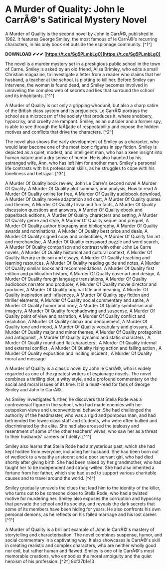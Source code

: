 
 
# A Murder of Quality: John le CarrÃ©'s Satirical Mystery Novel
 
A Murder of Quality is the second novel by John le CarrÃ©, published in 1962. It features George Smiley, the most famous of le CarrÃ©'s recurring characters, in his only book set outside the espionage community. [^1^]
 
**DOWNLOAD ✔✔✔ [https://t.co/Sg5PLmbLgC](https://t.co/Sg5PLmbLgC)**


 
The novel is a murder mystery set in a prestigious public school in the town of Carne. Smiley is asked by an old friend, Ailsa Brimley, who edits a small Christian magazine, to investigate a letter from a reader who claims that her husband, a teacher at the school, is plotting to kill her. Before Smiley can intervene, the woman is found dead, and Smiley becomes involved in unraveling the complex web of secrets and lies that surround the school and its inhabitants. [^1^]
 
A Murder of Quality is not only a gripping whodunit, but also a sharp satire of the British class system and its prejudices. Le CarrÃ© portrays the school as a microcosm of the society that produces it, where snobbery, hypocrisy, and cruelty are rampant. Smiley, as an outsider and a former spy, is able to see through the faÃ§ade of respectability and expose the hidden motives and conflicts that drive the characters. [^2^]
 
The novel also shows the early development of Smiley as a character, who would later become one of the most iconic figures in spy fiction. Smiley is depicted as a quiet, modest, and intelligent man, who has a keen insight into human nature and a dry sense of humor. He is also haunted by his estranged wife, Ann, who has left him for another man. Smiley's personal life contrasts with his professional skills, as he struggles to cope with his loneliness and betrayal. [^3^]
 
A Murder Of Quality book review,  John Le Carre's second novel A Murder Of Quality,  A Murder Of Quality plot summary and analysis,  How to read A Murder Of Quality online for free,  A Murder Of Quality audiobook download,  A Murder Of Quality movie adaptation and cast,  A Murder Of Quality quotes and themes,  A Murder Of Quality trivia and fun facts,  A Murder Of Quality discussion questions and answers,  A Murder Of Quality ebook and paperback editions,  A Murder Of Quality characters and setting,  A Murder Of Quality genre and style,  A Murder Of Quality sequel and prequel,  A Murder Of Quality author biography and bibliography,  A Murder Of Quality awards and nominations,  A Murder Of Quality best price and deals,  A Murder Of Quality signed copy and collectibles,  A Murder Of Quality fan art and merchandise,  A Murder Of Quality crossword puzzle and word search,  A Murder Of Quality comparison and contrast with other John Le Carre novels,  A Murder Of Quality historical and cultural context,  A Murder Of Quality literary criticism and essays,  A Murder Of Quality teaching and learning resources,  A Murder Of Quality reading guide and notes,  A Murder Of Quality similar books and recommendations,  A Murder Of Quality first edition and publication history,  A Murder Of Quality cover art and design,  A Murder Of Quality foreign language translations,  A Murder Of Quality audiobook narrator and producer,  A Murder Of Quality movie director and producer,  A Murder Of Quality original title and meaning,  A Murder Of Quality inspiration and influences,  A Murder Of Quality spy fiction and thriller elements,  A Murder Of Quality social commentary and satire,  A Murder Of Quality humor and irony,  A Murder Of Quality symbolism and imagery,  A Murder Of Quality foreshadowing and suspense,  A Murder Of Quality point of view and narration,  A Murder Of Quality conflict and resolution,  A Murder Of Quality climax and denouement,  A Murder Of Quality tone and mood,  A Murder Of Quality vocabulary and glossary,  A Murder Of Quality major and minor themes,  A Murder Of Quality protagonist and antagonist ,  A Murder Of Quality dynamic and static characters ,  A Murder Of Quality round and flat characters ,  A Murder Of Quality internal and external conflict ,  A Murder Of Quality rising action and falling action ,  A Murder Of Quality exposition and inciting incident ,  A Murder Of Quality moral and message
 
A Murder of Quality is a classic novel by John le CarrÃ©, who is widely regarded as one of the greatest writers of espionage novels. The novel combines a thrilling plot, a witty style, and a profound commentary on the social and moral issues of its time. It is a must-read for fans of George Smiley and John le CarrÃ©.
  
As Smiley investigates further, he discovers that Stella Rode was a controversial figure in the school, who had made enemies with her outspoken views and unconventional behavior. She had challenged the authority of the headmaster, who was a rigid and pompous man, and had befriended the lower-class staff and students, who were often bullied and discriminated by the elite. She had also aroused the jealousy and resentment of some of the other teachers' wives, who saw her as a threat to their husbands' careers or fidelity. [^1^]
 
Smiley also learns that Stella Rode had a mysterious past, which she had kept hidden from everyone, including her husband. She had been born out of wedlock to a wealthy aristocrat and a poor servant girl, who had died shortly after giving birth. She had been raised by her grandmother, who had taught her to be independent and strong-willed. She had also inherited a fortune from her father, which she had used to support various charitable causes and to travel around the world. [^4^]
 
Smiley gradually unravels the clues that lead him to the identity of the killer, who turns out to be someone close to Stella Rode, who had a twisted motive for murdering her. Smiley also exposes the corruption and hypocrisy that pervade the school and its society, and reveals the dark secrets that some of its members have been hiding for years. He also confronts his own personal demons, as he reflects on his failed marriage and his lost career. [^1^]
 
A Murder of Quality is a brilliant example of John le CarrÃ©'s mastery of storytelling and characterisation. The novel combines suspense, humor, and social commentary in a captivating way. It also showcases le CarrÃ©'s skill in creating realistic and complex characters, who are neither wholly good nor evil, but rather human and flawed. Smiley is one of le CarrÃ©'s most memorable creations, who embodies the moral ambiguity and the quiet heroism of his profession. [^2^]
 8cf37b1e13
 
